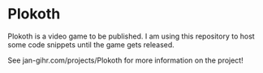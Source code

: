 # Plokoth

Plokoth is a video game to be published.
I am using this repository to host some code snippets until the game gets released.

See jan-gihr.com/projects/Plokoth for more information on the project!
